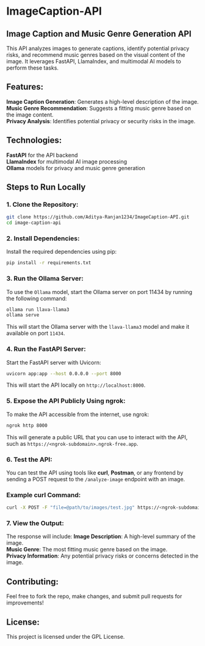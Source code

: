 # ImageCaption-API

## Image Caption and Music Genre Generation API

This API analyzes images to generate captions, identify potential privacy risks, and recommend music genres based on the visual content of the image. It leverages FastAPI, LlamaIndex, and multimodal AI models to perform these tasks.

## Features:
**Image Caption Generation**: Generates a high-level description of the image.    
**Music Genre Recommendation**: Suggests a fitting music genre based on the image content.   
**Privacy Analysis**: Identifies potential privacy or security risks in the image.  

## Technologies:
**FastAPI** for the API backend  
**LlamaIndex** for multimodal AI image processing  
**Ollama** models for privacy and music genre generation  

## Steps to Run Locally

### 1. Clone the Repository:
```bash
git clone https://github.com/Aditya-Ranjan1234/ImageCaption-API.git
cd image-caption-api
```

### 2. Install Dependencies:
Install the required dependencies using pip:
```bash
pip install -r requirements.txt
```

### 3. Run the Ollama Server:
To use the `Ollama` model, start the Ollama server on port 11434 by running the following command:
```bash
ollama run llava-llama3
ollama serve
```
This will start the Ollama server with the `llava-llama3` model and make it available on port `11434`.

### 4. Run the FastAPI Server:
Start the FastAPI server with Uvicorn:
```bash
uvicorn app:app --host 0.0.0.0 --port 8000
```
This will start the API locally on `http://localhost:8000`.

### 5. Expose the API Publicly Using ngrok:
To make the API accessible from the internet, use ngrok:
```bash
ngrok http 8000
```
This will generate a public URL that you can use to interact with the API, such as `https://<ngrok-subdomain>.ngrok-free.app`.

### 6. Test the API:
You can test the API using tools like **curl**, **Postman**, or any frontend by sending a POST request to the `/analyze-image` endpoint with an image.

### Example curl Command:
```bash
curl -X POST -F "file=@path/to/images/test.jpg" https://<ngrok-subdomain>.ngrok-free.app/analyze-image
```

### 7. View the Output:
The response will include:
**Image Description**: A high-level summary of the image.  
**Music Genre**: The most fitting music genre based on the image.  
**Privacy Information**: Any potential privacy risks or concerns detected in the image.  

## Contributing:
Feel free to fork the repo, make changes, and submit pull requests for improvements!

## License:
This project is licensed under the GPL License.
